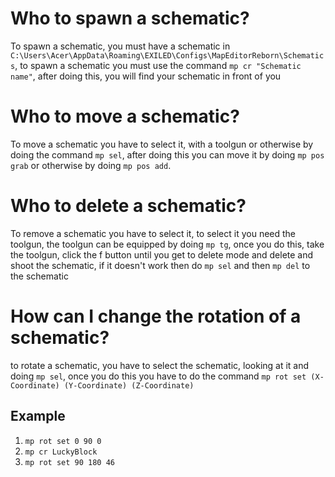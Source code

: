 # Who to spawn a schematic?

To spawn a schematic, you must have a schematic in ```C:\Users\Acer\AppData\Roaming\EXILED\Configs\MapEditorReborn\Schematics```, to spawn a schematic you must use the command ```mp cr "Schematic name"```, after doing this, you will find your schematic in front of you

# Who to move a schematic?

To move a schematic you have to select it, with a toolgun or otherwise by doing the command ```mp sel```, after doing this you can move it by doing ```mp pos grab``` or otherwise by doing ```mp pos add```. 

# Who to delete a schematic?

To remove a schematic you have to select it, to select it you need the toolgun, the toolgun can be equipped by doing ```mp tg```, once you do this, take the toolgun, click the f button until you get to delete mode and delete and shoot the schematic, if it doesn't work then do ```mp sel``` and then ```mp del``` to the schematic

# How can I change the rotation of a schematic?

to rotate a schematic, you have to select the schematic, looking at it and doing ```mp sel```, once you do this you have to do the command ```mp rot set (X-Coordinate) (Y-Coordinate) (Z-Coordinate)```

## Example

1) ``` mp rot set 0 90 0 ```
2) ``` mp cr LuckyBlock ```
3) ``` mp rot set 90 180 46 ```